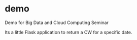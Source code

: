 # demo
Demo for Big Data and Cloud Computing Seminar

Its a little Flask application to return a CW for a specific date.
